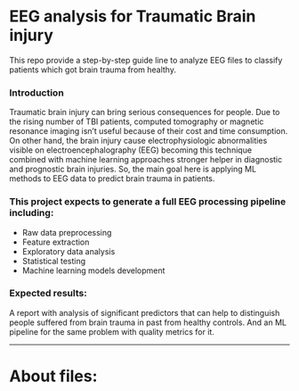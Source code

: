 # EEG analysis for Traumatic Brain injury

This repo provide a step-by-step guide line to analyze EEG files to classify patients which got brain trauma from healthy.

### Introduction

Traumatic brain injury can bring serious consequences for people. Due to the rising number of TBI patients, computed tomography or magnetic resonance imaging isn’t useful because of their cost and time consumption. On other hand, the brain injury cause electrophysiologic abnormalities visible on electroencephalography (EEG) becoming this technique combined with machine learning approaches stronger helper in diagnostic and prognostic brain injuries. So, the main goal here is applying ML methods to EEG data to predict brain trauma in patients.

### This project expects to generate a full EEG processing pipeline including:

- Raw data preprocessing
- Feature extraction
- Exploratory data analysis
- Statistical testing
- Machine learning models development

### Expected results:

A report with analysis of significant predictors that can help to distinguish people suffered from brain trauma in past from healthy controls. And an ML pipeline for the same problem with quality metrics for it.

________________________________________________

# About files:
